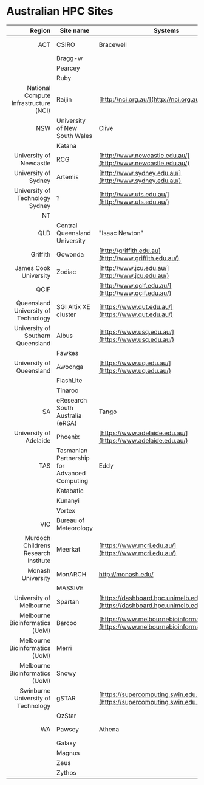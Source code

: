 # Australian HPC Sites

Region | Site name | Systems | Website
------:|-----------|---------|--------
ACT | CSIRO  | Bracewell | [http://csiro.au/](http://csiro.au/)
| | Bragg-w |
| | Pearcey |
| | Ruby |
| National Compute Infrastructure (NCI) | Raijin | [http://nci.org.au/](http://nci.org.au/)
NSW | University of New South Wales | Clive | [http://www.unsw.edu.au](http://www.unsw.edu.au)
| | Katana |
| University of Newcastle | RCG | [http://www.newcastle.edu.au/](http://www.newcastle.edu.au/)
| University of Sydney | Artemis | [http://www.sydney.edu.au/](http://www.sydney.edu.au/)
| University of Technology Sydney | ? | [http://www.uts.edu.au/](http://www.uts.edu.au/)
NT | | |
QLD | Central Queensland University | "Isaac Newton" | [http://www.cqu.edu.au](http://www.cqu.edu.au/)
| Griffith | Gowonda | [http://griffith.edu.au](http://www.griffith.edu.au/)
| James Cook University | Zodiac | [http://www.jcu.edu.au/](http://www.jcu.edu.au/)
| QCIF | | [http://www.qcif.edu.au/](http://www.qcif.edu.au/)
| Queensland University of Technology | SGI Altix XE cluster | [https://www.qut.edu.au/](https://www.qut.edu.au/)
| University of Southern Queensland  | Albus | [https://www.usq.edu.au/](https://www.usq.edu.au/)
| | Fawkes |
| University of Queensland  | Awoonga | [https://www.uq.edu.au/](https://www.uq.edu.au/)
| | FlashLite |
| | Tinaroo |
SA | eResearch South Australia (eRSA)  | Tango | [https://www.ersa.edu.au/](https://www.ersa.edu.au/)
| University of Adelaide  | Phoenix | [https://www.adelaide.edu.au/](https://www.adelaide.edu.au/)
TAS | Tasmanian Partnership for Advanced Computing | Eddy | [http://www.tpac.org.au](http://www.tpac.org.au)
| | Katabatic |
| | Kunanyi |
| | Vortex |
VIC | Bureau of Meteorology  | | [http://www.bom.gov.au/](http://www.bom.gov.au/)
| Murdoch Childrens Research Institute  | Meerkat | [https://www.mcri.edu.au/](https://www.mcri.edu.au/)
| Monash University  | MonARCH | http://monash.edu/
| | MASSIVE |
| University of Melbourne  | Spartan | [https://dashboard.hpc.unimelb.edu.au/](https://dashboard.hpc.unimelb.edu.au/)
| Melbourne Bioinformatics (UoM) | Barcoo | [https://www.melbournebioinformatics.org.au/](https://www.melbournebioinformatics.org.au/)
| Melbourne Bioinformatics (UoM) | Merri |
| Melbourne Bioinformatics (UoM) | Snowy |
| Swinburne University of Technology  | gSTAR | [https://supercomputing.swin.edu.au/](https://supercomputing.swin.edu.au/)
| | OzStar |
WA | Pawsey | Athena | [https://www.pawsey.org.au/](https://www.pawsey.org.au/)
| | Galaxy |
| | Magnus |
| | Zeus |
| | Zythos |
